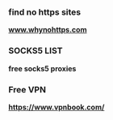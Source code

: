 ### find no https sites
**www.whynohttps.com**

### SOCKS5 LIST
**free socks5 proxies**

### Free VPN
**https://www.vpnbook.com/**

